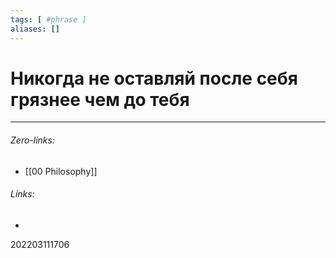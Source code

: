 ```yaml
---
tags: [ #phrase ]
aliases: []
---
```

# Никогда не оставляй после себя грязнее чем до тебя

___
###### Zero-links:
- [[00 Philosophy]]
###### Links:
- 

202203111706